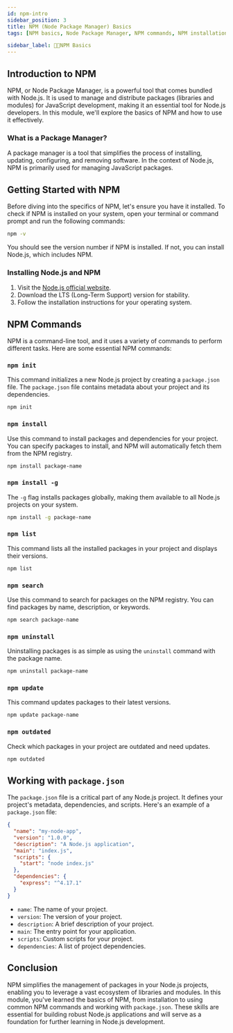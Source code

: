```yaml
---
id: npm-intro
sidebar_position: 3
title: NPM (Node Package Manager) Basics
tags: [NPM basics, Node Package Manager, NPM commands, NPM installation, Managing packages with NPM, Node.js package manager, Package.json file, NPM tutorial, Node.js dependency management, NPM global installation, Node.js, Package management, JavaScript, Dependency management, NPM commands, NPM installation, Package.json, Node.js development, Software development]

sidebar_label: 🧑‍💻NPM Basics
---
```


## Introduction to NPM

NPM, or Node Package Manager, is a powerful tool that comes bundled with Node.js. It is used to manage and distribute packages (libraries and modules) for JavaScript development, making it an essential tool for Node.js developers. In this module, we'll explore the basics of NPM and how to use it effectively.

### What is a Package Manager?

A package manager is a tool that simplifies the process of installing, updating, configuring, and removing software. In the context of Node.js, NPM is primarily used for managing JavaScript packages.

## Getting Started with NPM

Before diving into the specifics of NPM, let's ensure you have it installed. To check if NPM is installed on your system, open your terminal or command prompt and run the following commands:

```bash
npm -v
```

You should see the version number if NPM is installed. If not, you can install Node.js, which includes NPM.

### Installing Node.js and NPM

1. Visit the [Node.js official website](https://nodejs.org/).
2. Download the LTS (Long-Term Support) version for stability.
3. Follow the installation instructions for your operating system.

## NPM Commands

NPM is a command-line tool, and it uses a variety of commands to perform different tasks. Here are some essential NPM commands:

### `npm init`

This command initializes a new Node.js project by creating a `package.json` file. The `package.json` file contains metadata about your project and its dependencies.

```bash
npm init
```

### `npm install`

Use this command to install packages and dependencies for your project. You can specify packages to install, and NPM will automatically fetch them from the NPM registry.

```bash
npm install package-name
```

### `npm install -g`

The `-g` flag installs packages globally, making them available to all Node.js projects on your system.

```bash
npm install -g package-name
```

### `npm list`

This command lists all the installed packages in your project and displays their versions.

```bash
npm list
```

### `npm search`

Use this command to search for packages on the NPM registry. You can find packages by name, description, or keywords.

```bash
npm search package-name
```

### `npm uninstall`

Uninstalling packages is as simple as using the `uninstall` command with the package name.

```bash
npm uninstall package-name
```

### `npm update`

This command updates packages to their latest versions.

```bash
npm update package-name
```

### `npm outdated`

Check which packages in your project are outdated and need updates.

```bash
npm outdated
```

## Working with `package.json`

The `package.json` file is a critical part of any Node.js project. It defines your project's metadata, dependencies, and scripts. Here's an example of a `package.json` file:

```json
{
  "name": "my-node-app",
  "version": "1.0.0",
  "description": "A Node.js application",
  "main": "index.js",
  "scripts": {
    "start": "node index.js"
  },
  "dependencies": {
    "express": "^4.17.1"
  }
}
```

- `name`: The name of your project.
- `version`: The version of your project.
- `description`: A brief description of your project.
- `main`: The entry point for your application.
- `scripts`: Custom scripts for your project.
- `dependencies`: A list of project dependencies.

## Conclusion

NPM simplifies the management of packages in your Node.js projects, enabling you to leverage a vast ecosystem of libraries and modules. In this module, you've learned the basics of NPM, from installation to using common NPM commands and working with `package.json`. These skills are essential for building robust Node.js applications and will serve as a foundation for further learning in Node.js development.